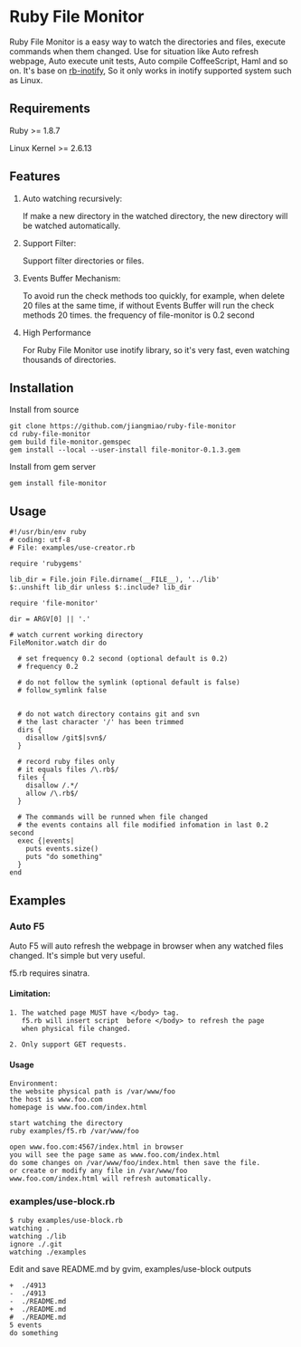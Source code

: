 Ruby File Monitor
=================

Ruby File Monitor is a easy way to watch the directories and files, execute commands when them changed. Use for situation like Auto refresh webpage, Auto execute unit tests, Auto compile CoffeeScript, Haml and so on. It's base on [rb-inotify](https://github.com/nex3/rb-inotify), So it only works in inotify supported system such as Linux.

Requirements
------------

Ruby >= 1.8.7

Linux Kernel >= 2.6.13

Features
--------

1. Auto watching recursively:

    If make a new directory in the watched directory, the new directory will be watched automatically.

2. Support Filter:

    Support filter directories or files.
 
3. Events Buffer Mechanism:

    To avoid run the check methods too quickly, for example, when delete 20 files at the same time, if without Events Buffer will run the check methods 20 times. the frequency of file-monitor is 0.2 second

4. High Performance

    For Ruby File Monitor use inotify library, so it's very fast, even watching thousands of directories.

Installation
------------
Install from source
    
    git clone https://github.com/jiangmiao/ruby-file-monitor
    cd ruby-file-monitor
    gem build file-monitor.gemspec
    gem install --local --user-install file-monitor-0.1.3.gem 

Install from gem server

    gem install file-monitor

Usage
-----

    #!/usr/bin/env ruby
    # coding: utf-8
    # File: examples/use-creator.rb

    require 'rubygems'

    lib_dir = File.join File.dirname(__FILE__), '../lib'
    $:.unshift lib_dir unless $:.include? lib_dir

    require 'file-monitor'

    dir = ARGV[0] || '.'

    # watch current working directory
    FileMonitor.watch dir do

      # set frequency 0.2 second (optional default is 0.2)
      # frequency 0.2

      # do not follow the symlink (optional default is false)
      # follow_symlink false


      # do not watch directory contains git and svn
      # the last character '/' has been trimmed
      dirs {
        disallow /git$|svn$/
      }

      # record ruby files only
      # it equals files /\.rb$/
      files {
        disallow /.*/
        allow /\.rb$/
      }

      # The commands will be runned when file changed
      # the events contains all file modified infomation in last 0.2 second
      exec {|events|
        puts events.size()
        puts "do something"
      }
    end

Examples
--------
### Auto F5

Auto F5 will auto refresh the webpage in browser when any watched files changed. It's simple but very useful.

f5.rb requires sinatra.

#### Limitation:

    1. The watched page MUST have </body> tag. 
       f5.rb will insert script  before </body> to refresh the page 
       when physical file changed.

    2. Only support GET requests.

#### Usage

    Environment:
    the website physical path is /var/www/foo
    the host is www.foo.com
    homepage is www.foo.com/index.html

    start watching the directory
    ruby examples/f5.rb /var/www/foo

    open www.foo.com:4567/index.html in browser
    you will see the page same as www.foo.com/index.html
    do some changes on /var/www/foo/index.html then save the file.
    or create or modify any file in /var/www/foo
    www.foo.com/index.html will refresh automatically.

### examples/use-block.rb

    $ ruby examples/use-block.rb 
    watching .
    watching ./lib
    ignore ./.git
    watching ./examples

Edit and save README.md by gvim, examples/use-block outputs

    +  ./4913
    -  ./4913
    -  ./README.md
    +  ./README.md
    #  ./README.md
    5 events
    do something
